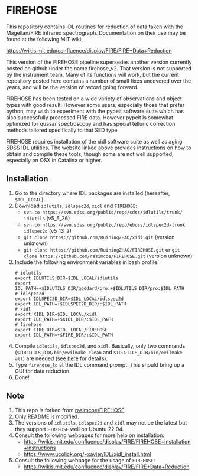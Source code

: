 # FIREHOSE

This repository contains IDL routines for reduction of data taken with the Magellan/FIRE infrared spectrograph.  Documentation on their use may be found at the following MIT wiki:

https://wikis.mit.edu/confluence/display/FIRE/FIRE+Data+Reduction

This version of the FIREHOSE pipeline supersedes another version currently posted on github under the name firehose_v2.  That version is not supported by the instrument team.  Many of its functions will work, but the current repository posted here contains a number of small fixes uncovered over the years, and will be the version of record going forward.

FIREHOSE has been tested on a wide variety of observations and object types with good result. However some users, especially those that prefer python, may wish to experiment with the pypeit software suite which has also successfully processed FIRE data.  However pypeit is somewhat optimized for quasar spectroscopy and has special telluric correction methods tailored specifically to that SED type.

FIREHOSE requires installation of the xidl software suite as well as aging SDSS IDL utilities.  The website linked above provides instructions on how to obtain and compile these tools, though some are not well supported, especially on OSX in Catalina or higher.

## Installation
1. Go to the directory where IDL packages are installed (hereafter, `$IDL_LOCAL`).
2. Download `idlutils`, `idlspec2d`, `xidl` and `FIREHOSE`:
    - `svn co https://svn.sdss.org/public/repo/sdss/idlutils/trunk/ idlutils` (v5_5_36)
    - `svn co https://svn.sdss.org/public/repo/eboss/idlspec2d/trunk idlspec2d` (v5_13_2)
    - `git clone https://github.com/RuiningZHAO/xidl.git` (version unknown)
    - `git clone https://github.com/RuiningZHAO/FIREHOSE.git` or `git clone https://github.com/rasimcoe/FIREHOSE.git` (version unknown)
3. Include the following environment variables in bash profile:
    ```
    # idlutils
    export IDLUTILS_DIR=$IDL_LOCAL/idlutils
    export IDL_PATH=+$IDLUTILS_DIR/goddard/pro:+$IDLUTILS_DIR/pro:$IDL_PATH
    # idlspec2d
    export IDLSPEC2D_DIR=$IDL_LOCAL/idlspec2d
    export IDL_PATH=+$IDLSPEC2D_DIR/:$IDL_PATH
    # xidl
    export XIDL_DIR=$IDL_LOCAL/xidl
    export IDL_PATH=+$XIDL_DIR/:$IDL_PATH
    # firehose
    export FIRE_DIR=$IDL_LOCAL/FIREHOSE
    export IDL_PATH=+$FIRE_DIR/:$IDL_PATH
    ```
4. Compile `idlutils`, `idlspec2d`, and `xidl`. Basically, only two commands (`$IDLUTILS_DIR/bin/evilmake clean` and `$IDLUTILS_DIR/bin/evilmake all`) are needed (see [here](https://www.ucolick.org/~xavier/IDL/xidl_install.html) for details).
5. Type `firehose_ld` at the IDL command prompt. This should bring up a GUI for data reduction.
6. Done!

## Note
1. This repo is forked from [rasimcoe/FIREHOSE](https://github.com/rasimcoe/FIREHOSE.git).
2. Only [README](README.md) is modified.
3. The versions of `idlutils`, `idlspec2d` and `xidl` may not be the latest but they support `FIREHOSE` well on Ubuntu 22.04.
4. Consult the following webpages for more help on installation:
    - https://wikis.mit.edu/confluence/display/FIRE/FIREHOSE+installation+instructions
    - https://www.ucolick.org/~xavier/IDL/xidl_install.html
5. Consult the following webpage for the usage of `FIREHOSE`:
    - https://wikis.mit.edu/confluence/display/FIRE/FIRE+Data+Reduction